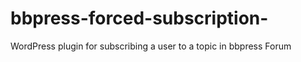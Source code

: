 # bbpress-forced-subscription-
WordPress plugin for subscribing a user to a topic in bbpress Forum 
